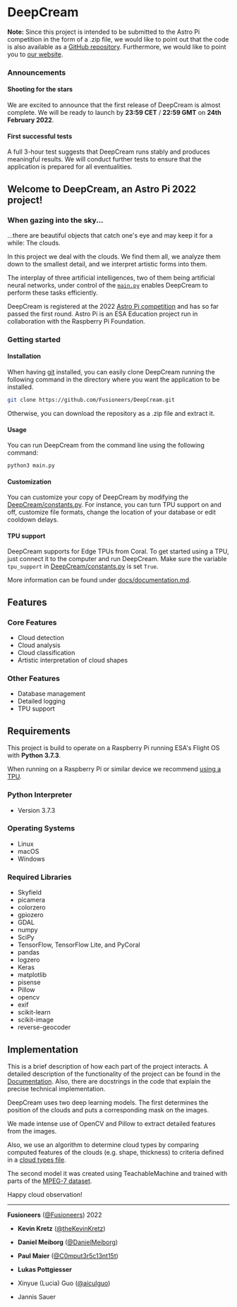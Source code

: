 # DeepCream

**Note:** Since this project is intended to be submitted to the Astro Pi competition in the form of a .zip file,
we would like to point out that the code is also available
as a [GitHub repository](https://github.com/Fusioneers/DeepCream).
Furthermore, we would like to point you to [our website](https://www.deepcream.eu/).

### Announcements

#### Shooting for the stars

We are excited to announce that the first release of DeepCream is almost complete.
We will be ready to launch by **23:59 CET** / **22:59 GMT** on **24th February 2022**.

#### First successful tests

A full 3-hour test suggests that DeepCream runs stably and produces meaningful results.
We will conduct further tests to ensure that the application is prepared for all eventualities. 

## Welcome to DeepCream, an Astro Pi 2022 project!

<!--
What makes your project stand out?
connecting multiple AIs
-->

### When gazing into the sky...
...there are beautiful objects that catch one's eye and may keep it for a while: The clouds.

In this project we deal with the clouds.
We find them all, we analyze them down to the smallest detail,
and we interpret artistic forms into them.

The interplay of three artificial intelligences, two of them being artificial neural networks,
under control of the [`main.py`](main.py) enables DeepCream to perform these tasks efficiently.

DeepCream is registered at the 2022 [Astro Pi competition](https://astro-pi.org/) and has so far passed the first round.
Astro Pi is an ESA Education project run in collaboration with the Raspberry Pi Foundation.

### Getting started

#### Installation

When having [git](https://git-scm.com/) installed, you can easily clone DeepCream running the following command in the
directory where you want the application to be installed.

```bash
git clone https://github.com/Fusioneers/DeepCream.git
```

Otherwise, you can download the repository as a .zip file and extract it.

#### Usage

You can run DeepCream from the command line using the following command:
```bash
python3 main.py
```

#### Customization
You can customize your copy of DeepCream by modifying the [DeepCream/constants.py](DeepCream/constants.py).
For instance, you can turn TPU support on and off, customize file formats,
change the location of your database or edit cooldown delays.

#### TPU support
DeepCream supports for Edge TPUs from Coral.
To get started using a TPU, just connect it to the computer and run DeepCream.
Make sure the variable `tpu_support` in [DeepCream/constants.py](DeepCream/constants.py) is set `True`.

More information can be found under [docs/documentation.md](docs/documentation.md).

## Features

### Core Features

* Cloud detection
* Cloud analysis
* Cloud classification
* Artistic interpretation of cloud shapes

### Other Features

* Database management
* Detailed logging
* TPU support

## Requirements

This project is build to operate on a Raspberry Pi running ESA's Flight OS with **Python 3.7.3**.

When running on a Raspberry Pi or similar device we recommend [using a TPU](#tpu-support).

### Python Interpreter

* Version 3.7.3

### Operating Systems

* Linux
* macOS
* Windows

### Required Libraries

* Skyfield
* picamera
* colorzero
* gpiozero
* GDAL
* numpy
* SciPy
* TensorFlow, TensorFlow Lite, and PyCoral
* pandas
* logzero
* Keras
* matplotlib
* pisense
* Pillow
* opencv
* exif
* scikit-learn
* scikit-image
* reverse-geocoder

## Implementation

This is a brief description of how each part of the project interacts.
A detailed description of the functionality of the project can be found in
the [Documentation](docs/documentation.md).
Also, there are docstrings in the code that explain the precise technical implementation.

DeepCream uses two deep learning models. The first determines the position of the clouds and puts a corresponding mask
on the images.

We made intense use of OpenCV and Pillow to extract detailed features from the images.

Also, we use an algorithm to determine cloud types by comparing computed features of the clouds (e.g. shape, thickness)
to criteria defined in a [cloud types file](DeepCream/classification/cloud_types.py).

The second model it was created using TeachableMachine and trained with parts of
the [MPEG-7 dataset](https://en.wikipedia.org/wiki/MPEG-7).


<!--
Optional content:
## Known errors
## FAQ
## Copyright and licensing information
-->


Happy cloud observation!


---
**Fusioneers** ([@Fusioneers](https://github.com/Fusioneers)) 2022

* **Kevin Kretz** ([@theKevinKretz](https://github.com/theKevinKretz))
* **Daniel Meiborg** ([@DanielMeiborg](https://github.com/DanielMeiborg))
* **Paul Maier** ([@C0mput3r5c13nt15t](https://github.com/C0mput3r5c13nt15t))
* **Lukas Pottgiesser**

* Xinyue (Lucia) Guo ([@aiculguo](https://github.com/aiculguo))
* Jannis Sauer
